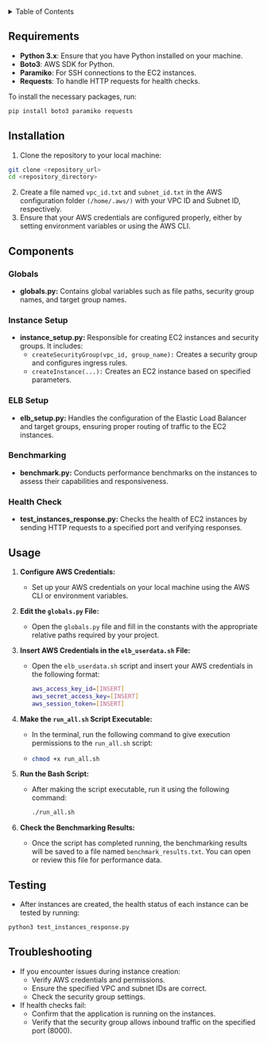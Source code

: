 <a id="readme-top"></a>

<!-- TABLE OF CONTENTS -->
<details>
  <summary>Table of Contents</summary>
  <ol>
    <li>
      <a href="#requirements">Requirements</a>
      <a href="#installation">Installation</a>
      <a href="#components">Components</a>
      <ul>
        <li><a href="#globals">Globals</a></li>
        <li><a href="#instance_setup">Instance Setup</a></li>
        <li><a href="#elb_setup">ELB Setup</a></li>
        <li><a href="#benchmarking">Benchmarking</a></li>
        <li><a href="#health_check">Health Check</a></li>
      </ul>
    </li>
    <li><a href="#usage">Usage</a></li>
    <li><a href="#testing">Testing</a></li>
    <li><a href="#troubleshooting">Troubleshooting</a></li>
  </ol>
</details>


## Requirements

- **Python 3.x**: Ensure that you have Python installed on your machine.
- **Boto3**: AWS SDK for Python.
- **Paramiko**: For SSH connections to the EC2 instances.
- **Requests**: To handle HTTP requests for health checks.


To install the necessary packages, run:
```sh 
pip install boto3 paramiko requests
```
## Installation

1. Clone the repository to your local machine:
```sh 
git clone <repository_url>
cd <repository_directory>
```
2. Create a file named ```vpc_id.txt``` and ```subnet_id.txt``` in the AWS configuration folder ```(/home/.aws/)``` with your VPC ID and Subnet ID, respectively.
3. Ensure that your AWS credentials are configured properly, either by setting environment variables or using the AWS CLI.

## Components

### Globals
- **globals.py:** Contains global variables such as file paths, security group names, and target group names.

### Instance Setup
- **instance_setup.py:** Responsible for creating EC2 instances and security groups. It includes:
    - ```createSecurityGroup(vpc_id, group_name):``` Creates a security group and configures ingress rules.
    - ```createInstance(...):``` Creates an EC2 instance based on specified parameters.
### ELB Setup
- **elb_setup.py:** Handles the configuration of the Elastic Load Balancer and target groups, ensuring proper routing of traffic to the EC2 instances.

### Benchmarking
- **benchmark.py:** Conducts performance benchmarks on the instances to assess their capabilities and responsiveness.

### Health Check
- **test_instances_response.py:** Checks the health of EC2 instances by sending HTTP requests to a specified port and verifying responses.

## Usage
1. **Configure AWS Credentials:**
   - Set up your AWS credentials on your local machine using the AWS CLI or environment variables.

2. **Edit the `globals.py` File:**
   - Open the `globals.py` file and fill in the constants with the appropriate relative paths required by your project.

3. **Insert AWS Credentials in the `elb_userdata.sh` File:**
   - Open the `elb_userdata.sh` script and insert your AWS credentials in the following format:
     ```bash
     aws_access_key_id=[INSERT]
     aws_secret_access_key=[INSERT]
     aws_session_token=[INSERT]
     ```

4. **Make the `run_all.sh` Script Executable:**
   - In the terminal, run the following command to give execution permissions to the `run_all.sh` script:
   - 
     ```bash
     chmod +x run_all.sh
     ```

5. **Run the Bash Script:**
   - After making the script executable, run it using the following command:
     ```bash
     ./run_all.sh
     ```

6. **Check the Benchmarking Results:**
   - Once the script has completed running, the benchmarking results will be saved to a file named `benchmark_results.txt`. You can open or review this file for performance data.

## Testing
- After instances are created, the health status of each instance can be tested by running:
```sh 
python3 test_instances_response.py
```

## Troubleshooting
- If you encounter issues during instance creation:
  - Verify AWS credentials and permissions.
  - Ensure the specified VPC and subnet IDs are correct.
  - Check the security group settings.
- If health checks fail:
  - Confirm that the application is running on the instances.
  - Verify that the security group allows inbound traffic on the specified port (8000).

